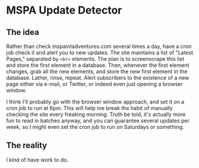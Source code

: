 MSPA Update Detector
====================

The idea
--------

Rather than check mspaintadventures.com several times a day, have a cron job check it and alert you to new updates. The site maintains a list of "Latest Pages," separated by `<br>` elements. The plan is to screenscrape this list and store the first element in a database. Then, whenever the first element changes, grab all the new elements, and store the new first element in the database. Lather, rinse, repeat. Alert subscribers to the existence of a new page either via e-mail, or Twitter, or indeed even just opening a browser window.

I think I'll probably go with the browser window approach, and set it on a cron job to run at 6pm. This will help me break the habit of manually checking the site every freaking morning. Truth be told, it's actually more fun to read in batches anyway, and you can guarantee several updates per week, so I might even set the cron job to run on Saturdays or something.

The reality
-----------

I kind of have work to do.

